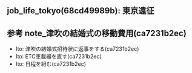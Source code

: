 job_life_tokyo(68cd49989b): 東京遠征
---

参考
note_津吹の結婚式の移動費用(ca7231b2ec)
---

- lto: 津吹の結婚式招待状に返事をする(ca7231b2ec)
- lto: ETC車載器を直す(ca7231b2ec)
- lto: 日程を組む(ca7231b2ec)



